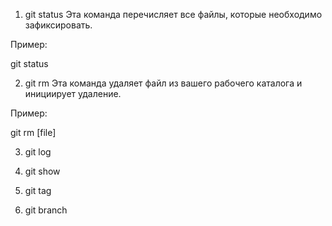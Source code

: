 1. git status
Эта команда перечисляет все файлы, которые необходимо зафиксировать.

Пример:

git status

2. git rm
Эта команда удаляет файл из вашего рабочего каталога и инициирует удаление.

Пример:

git rm [file]  

3. git log

4. git show

5. git tag

6. git branch
